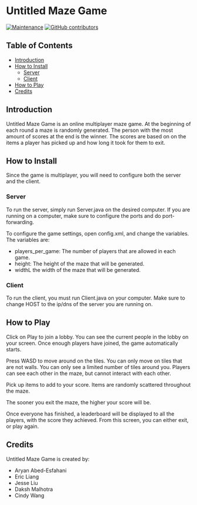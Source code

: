 # Untitled Maze Game
<!--[![forthebadge](https://forthebadge.com/images/badges/made-with-java.svg)](https://forthebadge.com)-->
[![Maintenance](https://img.shields.io/badge/Maintained%3F-no-red.svg)](https://bitbucket.org/lbesson/ansi-colors)
[![GitHub contributors](https://img.shields.io/github/contributors/DakshChan/UntitledMazeGame.svg)](https://github.com/DakshChan/UntitledMazeGame/graphs/contributors/)

## Table of Contents

* [Introduction](#introduction)
* [How to Install](#how-to-install)
    * [Server](#server)
    * [Client](#client)
* [How to Play](#how-to-play)
* [Credits](#credits)

## Introduction

Untitled Maze Game is an online multiplayer maze game. At the beginning of each round
a maze is randomly generated. The person with the most amount of scores at the end is
the winner. The scores are based on on the items a player has picked up
and how long it took for them to exit.

## How to Install

Since the game is multiplayer, you will need to configure both the server and the client.

### Server

To run the server, simply run Server.java on the desired computer. If you are running on a
computer, make sure to configure the ports and do port-forwarding.

To configure the game settings, open config.xml, and change the variables. The variables are:

* players_per_game: The number of players that are allowed in each game.
* height: The height of the maze that will be generated.
* widthL the width of the maze that will be generated.

### Client

To run the client, you must run Client.java on your computer. Make sure
to change HOST to the ip/dns of the server you are running on.

## How to Play

Click on Play to join a lobby. You can see the current people in the lobby on your screen.
Once enough players have joined, the game automatically starts.

Press WASD to move around on the tiles. You can only move on tiles that are not walls. You can only see
a limited number of tiles around you. Players can see each other in the maze, but cannot interact with each other.

Pick up items to add to your score. Items are randomly scattered throughout the maze.

The sooner you exit the maze, the higher your score will be.

Once everyone has finished, a leaderboard will be displayed to all the players, with the score they achieved. From
this screen, you can either exit, or play again.

## Credits

Untitled Maze Game is created by:

* Aryan Abed-Esfahani
* Eric Liang
* Jesse Liu
* Daksh Malhotra
* Cindy Wang


